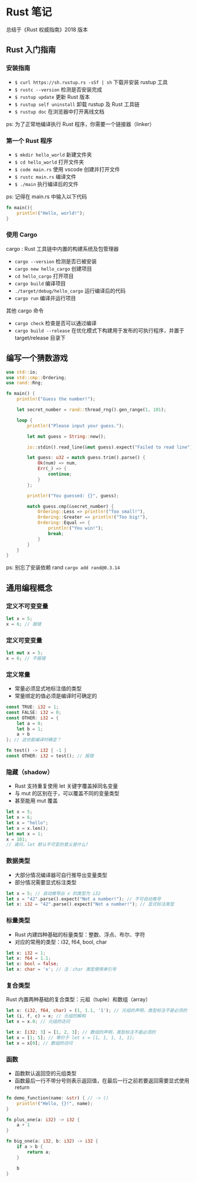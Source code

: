 # Rust 笔记

总结于《Rust 权威指南》2018 版本

## Rust 入门指南

### 安装指南

- `$ curl https://sh.rustup.rs -sSf | sh` 下载并安装 rustup 工具
- `$ rustc --version` 检测是否安装完成
- `$ rustup update` 更新 Rust 版本
- `$ rustup self uninstall` 卸载 rustup 及 Rust 工具链
- `$ rustup doc` 在浏览器中打开离线文档

ps: 为了正常地编译执行 Rust 程序，你需要一个链接器（linker）

### 第一个 Rust 程序

- `$ mkdir hello_world` 新建文件夹
- `$ cd hello_world` 打开文件夹
- `$ code main.rs` 使用 vscode 创建并打开文件
- `$ rustc main.rs` 编译文件
- `$ ./main` 执行编译后的文件

ps: 记得在 main.rs 中输入以下代码

```rs
fn main(){
    println!("Hello, world!");
}
```

### 使用 Cargo

cargo : Rust 工具链中内置的构建系统及包管理器

- `cargo --version` 检测是否已被安装
- `cargo new hello_cargo` 创建项目
- `cd hello_cargo` 打开项目
- `cargo build` 编译项目
- `./target/debug/hello_cargo` 运行编译后的代码
- `cargo run` 编译并运行项目

其他 cargo 命令

- `cargo check` 检查是否可以通过编译
- `cargo build --release` 在优化模式下构建用于发布的可执行程序，并置于 target/release 目录下

## 编写一个猜数游戏

```rs
use std::io;
use std::cmp::Ordering;
use rand::Rng;

fn main() {
    println!("Guess the number!");

    let secret_number = rand::thread_rng().gen_range(1, 101);

    loop {
        println!("Please input your guess.");

        let mut guess = String::new();

        io::stdin().read_line(&mut guess).expect("Failed to read line");

        let guess: u32 = match guess.trim().parse() {
            Ok(num) => num,
            Err(_) => {
                continue;
            }
        };

        println!("You guessed: {}", guess);

        match guess.cmp(&secret_number) {
            Ordering::Less => println!("Too small!"),
            Ordering::Greater => println!("Too big!"),
            Ordering::Equal => {
                println!("You win!");
                break;
            }
        }
    }
}

```

ps: 别忘了安装依赖 rand `cargo add rand@0.3.14`

## 通用编程概念

### 定义不可变变量

```rs
let x = 5;
x = 6; // 报错
```

### 定义可变变量

```rs
let mut x = 5;
x = 6; // 不报错
```

### 定义常量

- 常量必须显式地标注值的类型
- 常量绑定的值必须是编译时可确定的

```rs
const TRUE: i32 = 1;
const FALSE: i32 = 0;
const OTHER: i32 = {
    let a = 0;
    let b = 1;
    a + b
}; // 这也能编译时确定？
```

```rs
fn test() -> i32 { -1 }
const OTHER: i32 = test(); // 报错
```

### 隐藏（shadow）

- Rust 支持重复使用 let 关键字覆盖掉同名变量
- 与 mut 的区别在于，可以覆盖不同的变量类型
- 甚至能用 mut 覆盖

```rs
let x = 5;
let x = 6;
let x = "hello";
let x = x.len();
let mut x = 1;
x = 101;
// 请问，let 默认不可变的意义是什么?
```

### 数据类型

- 大部分情况编译器可自行推导出变量类型
- 部分情况需要显式标注类型

```rs
let x = 5; // 自动推导出 x 的类型为 i32
let x = "42".parse().expect("Not a number!"); // 不可自动推导
let x: i32 = "42".parse().expect("Not a number!"); // 显式标注类型
```

### 标量类型

- Rust 内建四种基础的标量类型：整数、浮点、布尔、字符
- 对应的常用的类型：i32, f64, bool, char

```rs
let x: i32 = 1;
let x: f64 = 1.1;
let x: bool = false;
let x: char = 'x'; // 注：char 类型使用单引号
```

### 复合类型

Rust 内置两种基础的复合类型：元祖（tuple）和数组（array）

```rs
let x: (i32, f64, char) = (1, 1.1, '1'); // 元组的声明，类型标注不是必须的
let (i, f, c) = x; // 元组的解构
let x = x.0; // 元组的访问
```

```rs
let x: [i32; 3] = [1, 2, 3]; // 数组的声明，类型标注不是必须的
let x = [1; 5]; // 等价于 let x = [1, 1, 1, 1, 1];
let x = x[0]; // 数组的访问
```

### 函数

- 函数默认返回空的元组类型
- 函数最后一行不带分号则表示返回值，在最后一行之前若要返回需要显式使用 return

```rs
fn demo_function(name: &str) { // -> ()
    println!("Hello, {}!", name);
}

fn plus_one(a: i32) -> i32 {
    a + 1
}

fn big_one(a: i32, b: i32) -> i32 {
    if a > b {
        return a;
    }

    b
}
```

